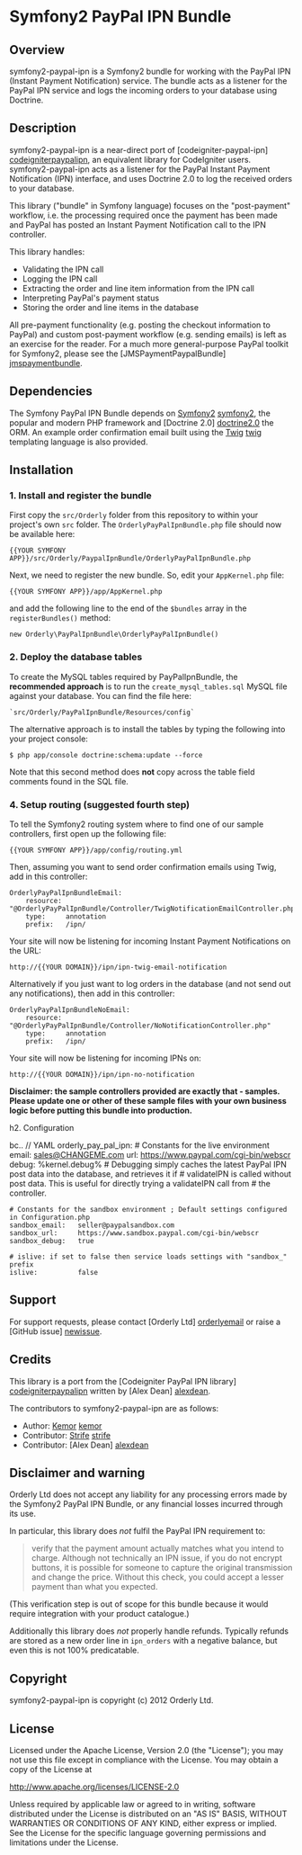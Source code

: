 # Symfony2 PayPal IPN Bundle

## Overview

symfony2-paypal-ipn is a Symfony2 bundle for working with the PayPal IPN (Instant Payment Notification) service.
The bundle acts as a listener for the PayPal IPN service and logs the incoming orders to your database using Doctrine. 

## Description

symfony2-paypal-ipn is a near-direct port of [codeigniter-paypal-ipn] [codeigniterpaypalipn], an equivalent library for CodeIgniter users. symfony2-paypal-ipn acts as a listener for the PayPal Instant Payment Notification (IPN) interface, and
uses Doctrine 2.0 to log the received orders to your database.

This library ("bundle" in Symfony language) focuses on the "post-payment" workflow, i.e. the processing required once the
payment has been made and PayPal has posted an Instant Payment Notification call to the IPN controller.

This library handles:

* Validating the IPN call
* Logging the IPN call
* Extracting the order and line item information from the IPN call
* Interpreting PayPal's payment status
* Storing the order and line items in the database

All pre-payment functionality (e.g. posting the checkout information to PayPal) and custom post-payment workflow (e.g.
sending emails) is left as an exercise for the reader. For a much more general-purpose PayPal toolkit for Symfony2, please
see the [JMSPaymentPaypalBundle] [jmspaymentbundle].

## Dependencies

The Symfony PayPal IPN Bundle depends on [Symfony2] [symfony2], the popular and modern PHP framework and [Doctrine 2.0] [doctrine2.0] the ORM. An example order confirmation email built using the [Twig] [twig] templating language is also provided. 

## Installation

### 1. Install and register the bundle

First copy the `src/Orderly` folder from this repository to within your project's own `src` folder. The
`OrderlyPayPalIpnBundle.php` file should now be available here: 

    {{YOUR SYMFONY APP}}/src/Orderly/PaypalIpnBundle/OrderlyPayPalIpnBundle.php

Next, we need to register the new bundle. So, edit your `AppKernel.php` file:

    {{YOUR SYMFONY APP}}/app/AppKernel.php 

and add the following line to the end of the `$bundles` array in the `registerBundles()` method:

    new Orderly\PayPalIpnBundle\OrderlyPayPalIpnBundle()

### 2. Deploy the database tables

To create the MySQL tables required by PayPalIpnBundle, the **recommended approach** is to run the
`create_mysql_tables.sql` MySQL file against your database. You can find the file here:

    `src/Orderly/PayPalIpnBundle/Resources/config`

The alternative approach is to install the tables by typing the following into your project console:

    $ php app/console doctrine:schema:update --force

Note that this second method does **not** copy across the table field comments found in the SQL file. 

### 4. Setup routing (suggested fourth step)

To tell the Symfony2 routing system where to find one of our sample controllers, first open up the
following file:

    {{YOUR SYMFONY APP}}/app/config/routing.yml

Then, assuming you want to send order confirmation emails using Twig, add in this controller:

    OrderlyPayPalIpnBundleEmail:
        resource: "@OrderlyPayPalIpnBundle/Controller/TwigNotificationEmailController.php"
        type:     annotation
        prefix:   /ipn/

Your site will now be listening for incoming Instant Payment Notifications on the URL:

    http://{{YOUR DOMAIN}}/ipn/ipn-twig-email-notification

Alternatively if you just want to log orders in the database (and not send out any notifications), then add
in this controller:

    OrderlyPayPalIpnBundleNoEmail:
        resource: "@OrderlyPayPalIpnBundle/Controller/NoNotificationController.php"
        type:     annotation
        prefix:   /ipn/

Your site will now be listening for incoming IPNs on:

    http://{{YOUR DOMAIN}}/ipn/ipn-no-notification

**Disclaimer: the sample controllers provided are exactly that - samples. Please update one or other of these
sample files with your own business logic before putting this bundle into production.**

h2. Configuration

bc.. // YAML
orderly_pay_pal_ipn:
    # Constants for the live environment
    email:   sales@CHANGEME.com
    url:     https://www.paypal.com/cgi-bin/webscr
    debug:   %kernel.debug%
    # Debugging simply caches the latest PayPal IPN post data into the database, and retrieves it if
    # validateIPN is called without post data. This is useful for directly trying a validateIPN call from
    # the controller.

    # Constants for the sandbox environment ; Default settings configured in Configuration.php
    sandbox_email:   seller@paypalsandbox.com
    sandbox_url:     https://www.sandbox.paypal.com/cgi-bin/webscr
    sandbox_debug:   true

    # islive: if set to false then service loads settings with "sandbox_" prefix
    islive:          false 

## Support

For support requests, please contact [Orderly Ltd] [orderlyemail] or raise a [GitHub issue] [newissue].

## Credits

This library is a port from the [Codeigniter PayPal IPN library] [codeigniterpaypalipn] written by [Alex Dean] [alexdean].

The contributors to symfony2-paypal-ipn are as follows:

* Author: [Kemor] [kemor]
* Contributor: [Strife] [strife]
* Contributor: [Alex Dean] [alexdean]

## Disclaimer and warning

Orderly Ltd does not accept any liability for any processing errors made by the Symfony2 PayPal
IPN Bundle, or any financial losses incurred through its use.

In particular, this library does *not* fulfil the PayPal IPN requirement to:

> verify that the payment amount actually matches what you intend to charge. Although not technically
> an IPN issue, if you do not encrypt buttons, it is possible for someone to capture the original
> transmission and change the price. Without this check, you could accept a lesser payment
> than what you expected.

(This verification step is out of scope for this bundle because it would require integration with
your product catalogue.)

Additionally this library does *not* properly handle refunds. Typically refunds are stored as
a new order line in `ipn_orders` with a negative balance, but even this is not 100% predicatable.

## Copyright

symfony2-paypal-ipn is copyright (c) 2012 Orderly Ltd.

## License

Licensed under the Apache License, Version 2.0 (the "License");
you may not use this file except in compliance with the License.
You may obtain a copy of the License at

http://www.apache.org/licenses/LICENSE-2.0

Unless required by applicable law or agreed to in writing, software
distributed under the License is distributed on an "AS IS" BASIS,
WITHOUT WARRANTIES OR CONDITIONS OF ANY KIND, either express or implied.
See the License for the specific language governing permissions and
limitations under the License.

[codeigniterpaypalipn]: https://github.com/orderly/codeigniter-paypal-ipn
[jmspaymentbundle]: https://github.com/schmittjoh/JMSPaymentPaypalBundle
[symfony2]: http://symfony.com/
[doctrine2.0]: http://www.doctrine-project.org/
[twig]: http://twig.sensiolabs.org/
[orderlyemail]: orderly-support@keplarllp.com
[newissue]: https://github.com/orderly/symfony2-paypal-ipn/issues/new
[kemor]: https://github.com/kemor
[strife]: https://github.com/strife
[alexdean]: https://github.com/alexanderdean